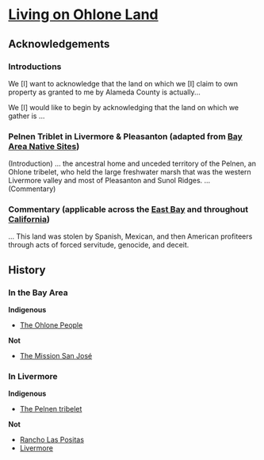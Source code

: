# [Living on Ohlone Land](https://www.youtube.com/watch?v=4SUjwYWORb4)

## Acknowledgements

### Introductions

We [I] want to acknowledge that the land on which we [I] claim to own property as granted to me by Alameda County is actually...

We [I] would like to begin by acknowledging that the land on which we gather is ...

### Pelnen Triblet in Livermore & Pleasanton (adapted from [Bay Area Native Sites](http://bayareanativesites.com/territory/ohlone/pelnen/))

(Introduction) ... the ancestral home and unceded territory of the Pelnen, an Ohlone tribelet, who held the large freshwater marsh that was the western Livermore valley and most of Pleasanton and Sunol Ridges. ... (Commentary)

### Commentary (applicable across the [East Bay](http://www.ebparks.org/Assets/_Nav_Categories/Park_Planning/Master+Plan/Maps/native_peoples_of_the_east_bay.pdf) and throughout [California](https://en.wikipedia.org/wiki/File:California_tribes_%26_languages_at_contact.png))

... This land was stolen by Spanish, Mexican, and then American profiteers through acts of forced servitude, genocide, and deceit. 

## History

### In the Bay Area

**Indigenous**

* [The Ohlone People](https://en.wikipedia.org/wiki/Ohlone)

**Not**

* [The Mission San José](https://en.wikipedia.org/wiki/Mission_San_Jos%C3%A9_(California))

### In Livermore

**Indigenous**

* [The Pelnen tribelet](http://bayareanativesites.com/territory/ohlone/pelnen/)

**Not**

* [Rancho Las Positas](https://en.wikipedia.org/wiki/Rancho_Las_Positas)
* [Livermore](https://en.wikipedia.org/wiki/Livermore,_California)
